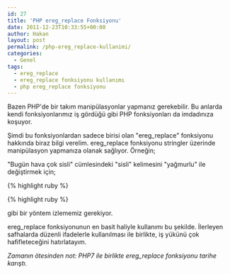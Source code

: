 ```yaml
---
id: 27
title: 'PHP ereg_replace Fonksiyonu'
date: 2011-12-23T10:33:55+00:00
author: Hakan
layout: post
permalink: /php-ereg_replace-kullanimi/
categories:
  - Genel
tags:
  - ereg_replace
  - ereg_replace fonksiyonu kullanımı
  - php ereg_replace fonksiyonu
---
```

Bazen PHP'de bir takım manipülasyonlar yapmanız gerekebilir. Bu anlarda kendi fonksiyonlarımız iş gördüğü gibi PHP fonksiyonları da imdadınıza koşuyor.

Şimdi bu fonksiyonlardan sadece birisi olan "ereg_replace" fonksiyonu hakkında biraz bilgi verelim. ereg_replace fonksiyonu stringler üzerinde manipülasyon yapmanıza olanak sağlıyor. Örneğin;

"Bugün hava çok sisli" cümlesindeki "sisli" kelimesini "yağmurlu" ile değiştirmek için;

{% highlight ruby %}
<?php
$cumle="Bugün hava çok sisli";
$cumle=ereg_replace("sisli","yağmurlu",$cumle);
?>
{% highlight ruby %}

gibi bir yöntem izlememiz gerekiyor. 

ereg_replace fonksiyonunun en basit haliyle kullanımı bu şekilde. İlerleyen safhalarda düzenli ifadelerle kullanılması ile birlikte, iş yükünü çok hafifleteceğini hatırlatayım.

_Zamanın ötesinden not: PHP7 ile birlikte ereg_replace fonksiyonu tarihe karıştı._